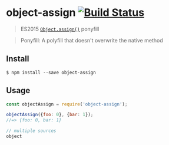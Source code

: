 # object-assign [![Build Status](https://travis-ci.org/sindresorhus/object-assign.svg?branch=master)](https://travis-ci.org/sindresorhus/object-assign)

> ES2015 [`Object.assign()`](http://www.2ality.com/2014/01/object-assign.html) ponyfill

> Ponyfill: A polyfill that doesn't overwrite the native method


## Install

```
$ npm install --save object-assign
```


## Usage

```js
const objectAssign = require('object-assign');

objectAssign({foo: 0}, {bar: 1});
//=> {foo: 0, bar: 1}

// multiple sources
object